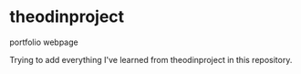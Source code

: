# theodinproject
portfolio webpage

Trying to add everything I've learned from theodinproject in this repository.
